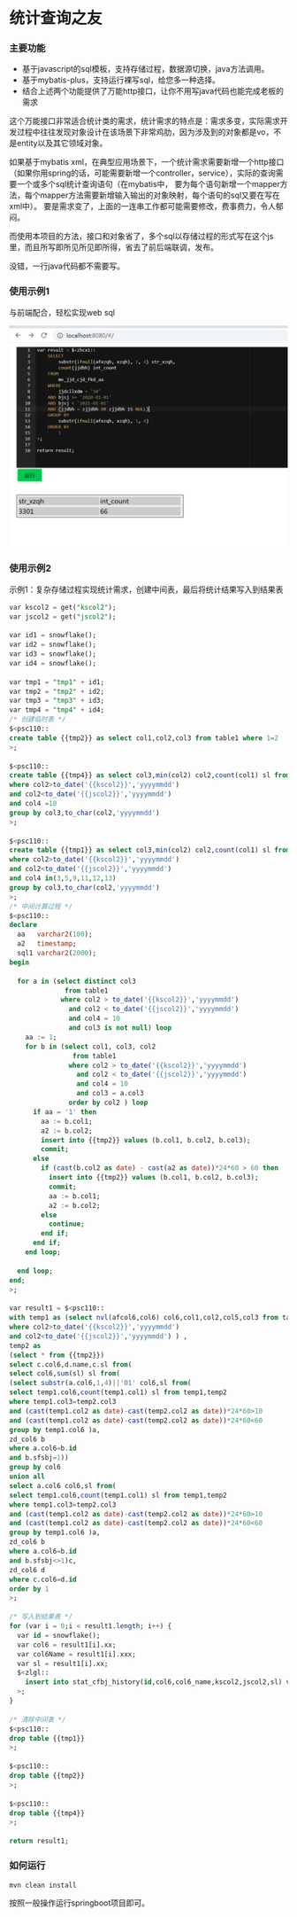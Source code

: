 # 统计查询之友

### 主要功能

* 基于javascript的sql模板，支持存储过程，数据源切换，java方法调用。
* 基于mybatis-plus，支持运行裸写sql，给您多一种选择。
* 结合上述两个功能提供了万能http接口，让你不用写java代码也能完成老板的需求

这个万能接口非常适合统计类的需求，统计需求的特点是：需求多变，实际需求开发过程中往往发现对象设计在该场景下非常鸡肋，因为涉及到的对象都是vo，不是entity以及其它领域对象。

如果基于mybatis xml，在典型应用场景下，一个统计需求需要新增一个http接口（如果你用spring的话，可能需要新增一个controller，service），实际的查询需要一个或多个sql统计查询语句（在mybatis中，
要为每个语句新增一个mapper方法，每个mapper方法需要新增输入输出的对象映射，每个语句的sql又要在写在xml中）。
要是需求变了，上面的一连串工作都可能需要修改，费事费力，令人郁闷。

而使用本项目的方法，接口和对象省了，多个sql以存储过程的形式写在这个js里，而且所写即所见所见即所得，省去了前后端联调，发布。

没错，一行java代码都不需要写。

### 使用示例1

与前端配合，轻松实现web sql

![15933374141135](./images/15933374141135.png)

### 使用示例2

示例1：复杂存储过程实现统计需求，创建中间表，最后将统计结果写入到结果表

```sql
var kscol2 = get("kscol2");
var jscol2 = get("jscol2");

var id1 = snowflake();
var id2 = snowflake();
var id3 = snowflake();
var id4 = snowflake();

var tmp1 = "tmp1" + id1;
var tmp2 = "tmp2" + id2;
var tmp3 = "tmp3" + id3;
var tmp4 = "tmp4" + id4;
/* 创建临时表 */
$<psc110::
create table {{tmp2}} as select col1,col2,col3 from table1 where 1=2
>;

$<psc110::
create table {{tmp4}} as select col3,min(col2) col2,count(col1) sl from table1
where col2>to_date('{{kscol2}}','yyyymmdd')
and col2<to_date('{{jscol2}}','yyyymmdd')
and col4 =10
group by col3,to_char(col2,'yyyymmdd')
>;

$<psc110::
create table {{tmp1}} as select col3,min(col2) col2,count(col1) sl from table1
where col2>to_date('{{kscol2}}','yyyymmdd')
and col2<to_date('{{jscol2}}','yyyymmdd')
and col4 in(3,5,9,11,12,13)
group by col3,to_char(col2,'yyyymmdd')
>;
/* 中间计算过程 */
$<psc110::
declare
  aa   varchar2(100);
  a2   timestamp;
  sql1 varchar2(2000);
begin

  for a in (select distinct col3
              from table1
             where col2 > to_date('{{kscol2}}','yyyymmdd')
               and col2 < to_date('{{jscol2}}','yyyymmdd')
               and col4 = 10
               and col3 is not null) loop
    aa := 1;
    for b in (select col1, col3, col2
                from table1
               where col2 > to_date('{{kscol2}}','yyyymmdd')
                 and col2 < to_date('{{jscol2}}','yyyymmdd')
                 and col4 = 10
                 and col3 = a.col3
               order by col2 ) loop
      if aa = '1' then
        aa := b.col1;
        a2 := b.col2;
        insert into {{tmp2}} values (b.col1, b.col2, b.col3);
        commit;
      else
        if (cast(b.col2 as date) - cast(a2 as date))*24*60 > 60 then
          insert into {{tmp2}} values (b.col1, b.col2, b.col3);
          commit;
          aa := b.col1;
          a2 := b.col2;
        else
          continue;
        end if;
      end if;
    end loop;

  end loop;
end;
>;

var result1 = $<psc110::
with temp1 as (select nvl(afcol6,col6) col6,col1,col2,col5,col3 from table1
where col2>to_date('{{kscol2}}','yyyymmdd')
and col2<to_date('{{jscol2}}','yyyymmdd') ) ,
temp2 as
(select * from {{tmp2}})
select c.col6,d.name,c.sl from(
select col6,sum(sl) sl from(
(select substr(a.col6,1,4)||'01' col6,sl from(
select temp1.col6,count(temp1.col1) sl from temp1,temp2
where temp1.col3=temp2.col3
and (cast(temp1.col2 as date)-cast(temp2.col2 as date))*24*60>10
and (cast(temp1.col2 as date)-cast(temp2.col2 as date))*24*60<60
group by temp1.col6 )a,
zd_col6 b
where a.col6=b.id
and b.sfsbj=1))
group by col6
union all
select a.col6 col6,sl from(
select temp1.col6,count(temp1.col1) sl from temp1,temp2
where temp1.col3=temp2.col3
and (cast(temp1.col2 as date)-cast(temp2.col2 as date))*24*60>10
and (cast(temp1.col2 as date)-cast(temp2.col2 as date))*24*60<60
group by temp1.col6 )a,
zd_col6 b
where a.col6=b.id
and b.sfsbj<>1)c,
zd_col6 d
where c.col6=d.id
order by 1
>;

/* 写入到结果表 */
for (var i = 0;i < result1.length; i++) {
  var id = snowflake();
  var col6 = result1[i].xx;
  var col6Name = result1[i].xxx;
  var sl = result1[i].xx;
  $<zlgl::
    insert into stat_cfbj_history(id,col6,col6_name,kscol2,jscol2,sl) values ('{{id}}','{{col6}}','{{col6Name}}','{{kscol2}}','{{jscol2}}','{{sl}}')
  >;
}

/* 清除中间表 */
$<psc110::
drop table {{tmp1}}
>;

$<psc110::
drop table {{tmp2}}
>;

$<psc110::
drop table {{tmp4}}
>;

return result1;
```





### 如何运行

```
mvn clean install
```

按照一般操作运行springboot项目即可。